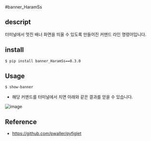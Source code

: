 #banner_HaramSs
 
## descript
터미널에서 멋진 배너 화면을 띄울 수 있도록 만들어진 커맨드 라인 명령어입니다.
  
 ## install
```bash
$ pip install banner_HaramSs==0.3.0
```
 
## Usage
```bash
$ show-banner
 ```
 - 해당 커맨드를 터미널에서 치면 아래와 같은 결과를 얻을 수 있습니다.

![image](https://github.com/user-attachments/assets/c299829c-4c26-433f-8997-e3003be7c247)

 ## Reference
 - https://github.com/pwaller/pyfiglet

